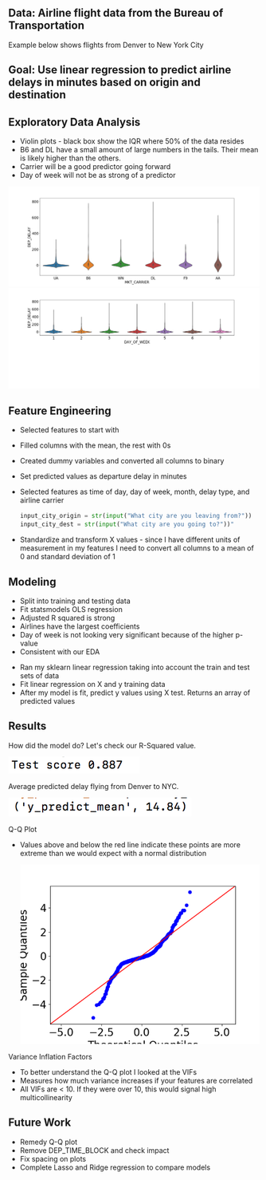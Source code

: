 <h2>Data: Airline flight data from the Bureau of Transportation</h2>

Example below shows flights from Denver to New York City

<h2> Goal: Use linear regression to predict airline delays in minutes based on origin and destination</h2>
  
<h2>Exploratory Data Analysis</h2>
  
* Violin plots - black box show the IQR where 50% of the data resides
* B6 and DL have a small amount of large numbers in the tails. Their mean is likely higher than the others.
* Carrier will be a good predictor going forward
* Day of week will not be as strong of a predictor

<img src='images/carrier_violinDtNY.png'>
  
<img src = 'images/day_of_week_violinDtNY.png'>
  
<h2>Feature Engineering</h2>
  
* Selected features to start with
* Filled columns with the mean, the rest with 0s
* Created dummy variables and converted all columns to binary
* Set predicted values as departure delay in minutes
* Selected features as time of day, day of week, month, delay type, and airline carrier

  ```python
  input_city_origin = str(input("What city are you leaving from?"))
  input_city_dest = str(input("What city are you going to?"))"
  ```

* Standardize and transform X values - since I have different units of measurement in my features I need to convert all columns to a mean of 0 and standard deviation of 1


<h2>Modeling</h2>
  
* Split into training and testing data
* Fit statsmodels OLS regression
* Adjusted R squared is strong
* Airlines have the largest coefficients
* Day of week is not looking very significant because of the higher p-value
* Consistent with our EDA

[](images/ols_summaryDtNY.png)

* Ran my sklearn linear regression taking into account the train and test sets of data
* Fit linear regression on X and y training data
* After my model is fit, predict y values using X test. Returns an array of predicted values


<h2>Results</h2>

How did the model do? Let's check our R-Squared value.


  ![](images/test_scoreDtNY2.png)

Average predicted delay flying from Denver to NYC.

  ![](images/predicted_meanDtNY2.png)


Q-Q Plot

* Values above and below the red line indicate these points are more extreme than we would expect with a normal distribution


  ![](images/qq_pltDtNY.png)


Variance Inflation Factors

* To better understand the Q-Q plot I looked at the VIFs
* Measures how much variance increases if your features are correlated
* All VIFs are < 10. If they were over 10, this would signal high multicollinearity


<h2>Future Work</h2>
  
* Remedy Q-Q plot
* Remove DEP_TIME_BLOCK and check impact
* Fix spacing on plots
* Complete Lasso and Ridge regression to compare models
